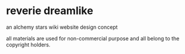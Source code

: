 # reverie dreamlike
an alchemy stars wiki website design concept

all materials are used for non-commercial purpose and all belong to the copyright holders.
